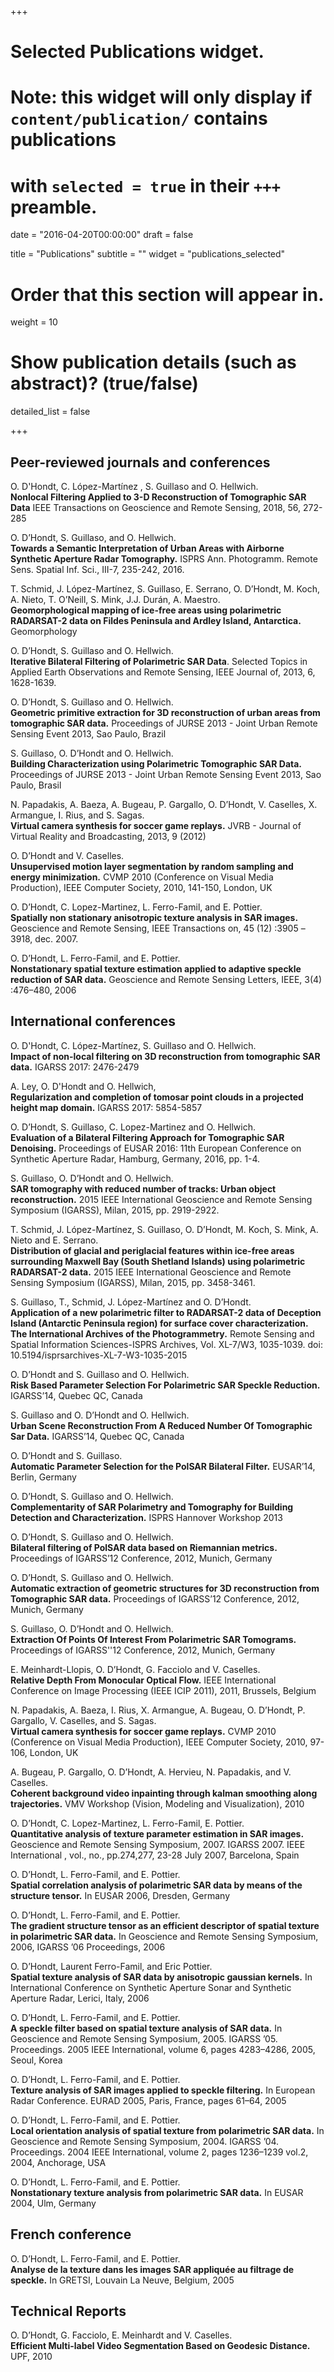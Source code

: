 +++
# Selected Publications widget.
# Note: this widget will only display if `content/publication/` contains publications
# with `selected = true` in their `+++` preamble.

date = "2016-04-20T00:00:00"
draft = false

title = "Publications"
subtitle = ""
widget = "publications_selected"

# Order that this section will appear in.
weight = 10

# Show publication details (such as abstract)? (true/false)
detailed_list = false

+++

## Peer-reviewed journals and conferences

O. D'Hondt, C. López-Martínez , S. Guillaso and O. Hellwich.  
**Nonlocal Filtering Applied to 3-D Reconstruction of Tomographic SAR Data**
IEEE Transactions on Geoscience and Remote Sensing, 2018, 56, 272-285

O. D’Hondt, S. Guillaso, and O. Hellwich.  
**Towards a Semantic Interpretation of Urban Areas with Airborne Synthetic Aperture Radar Tomography.** ISPRS Ann. Photogramm. Remote Sens. Spatial Inf. Sci., III-7, 235-242, 2016.

T. Schmid, J. López-Martínez, S. Guillaso, E. Serrano, O. D’Hondt, M. Koch, A. Nieto, T. O’Neill, S. Mink, J.J. Durán, A. Maestro.  
**Geomorphological mapping of ice-free areas using polarimetric RADARSAT-2 data on Fildes Peninsula and Ardley Island, Antarctica.** Geomorphology

O. D’Hondt, S. Guillaso and O. Hellwich.  
**Iterative Bilateral Filtering of Polarimetric SAR Data**. Selected Topics in Applied Earth Observations and Remote Sensing, IEEE Journal of, 2013, 6, 1628-1639.

O. D’Hondt, S. Guillaso and O. Hellwich.  
**Geometric primitive extraction for 3D reconstruction of urban areas from tomographic SAR data.** Proceedings of JURSE 2013 - Joint Urban Remote Sensing Event 2013, Sao Paulo, Brazil

S. Guillaso, O. D’Hondt and O. Hellwich.  
**Building Characterization using Polarimetric Tomographic SAR Data.** Proceedings of JURSE 2013 - Joint Urban Remote Sensing Event 2013, Sao Paulo, Brasil

N. Papadakis, A. Baeza, A. Bugeau, P. Gargallo, O. D’Hondt, V. Caselles, X. Armangue, I. Rius, and S. Sagas.  
**Virtual camera synthesis for soccer game replays.** JVRB - Journal of Virtual Reality and Broadcasting, 2013, 9 (2012)

O. D’Hondt and V. Caselles.  
**Unsupervised motion layer segmentation by random sampling and energy minimization.** CVMP 2010 (Conference on Visual Media Production), IEEE Computer Society, 2010, 141-150, London, UK

O. D’Hondt, C. Lopez-Martinez, L. Ferro-Famil, and E. Pottier.  
**Spatially non stationary anisotropic texture analysis in SAR images.** Geoscience and Remote Sensing, IEEE Transactions on, 45 (12) :3905 –3918, dec. 2007.

O. D’Hondt, L. Ferro-Famil, and E. Pottier.   
**Nonstationary spatial texture estimation applied to adaptive speckle reduction of SAR data.** Geoscience and Remote Sensing Letters, IEEE, 3(4) :476–480, 2006

## International conferences

O. D'Hondt, C. López-Martínez, S. Guillaso and O. Hellwich.  
**Impact of non-local filtering on 3D reconstruction from tomographic SAR data.**
IGARSS 2017: 2476-2479

A. Ley, O. D'Hondt and O. Hellwich,  
**Regularization and completion of tomosar point clouds in a projected height map domain.**
IGARSS 2017: 5854-5857

O. D’Hondt, S. Guillaso, C. Lopez-Martinez and O. Hellwich.  
**Evaluation of a Bilateral Filtering Approach for Tomographic SAR Denoising.** Proceedings of EUSAR 2016: 11th European Conference on Synthetic Aperture Radar, Hamburg, Germany, 2016, pp. 1-4.

S. Guillaso, O. D’Hondt and O. Hellwich.  
**SAR tomography with reduced number of tracks: Urban object reconstruction.** 2015 IEEE International Geoscience and Remote Sensing Symposium (IGARSS), Milan, 2015, pp. 2919-2922.

T. Schmid, J. López-Martínez, S. Guillaso, O. D’Hondt, M. Koch, S. Mink, A. Nieto and E. Serrano.  
**Distribution of glacial and periglacial features within ice-free areas surrounding Maxwell Bay (South Shetland Islands) using polarimetric RADARSAT-2 data.** 2015 IEEE International Geoscience and Remote Sensing Symposium (IGARSS), Milan, 2015, pp. 3458-3461.

S. Guillaso, T., Schmid, J. López-Martínez and O. D’Hondt.  
**Application of a new polarimetric filter to RADARSAT-2 data of Deception Island (Antarctic Peninsula region) for surface cover characterization. The International Archives of the Photogrammetry.** Remote Sensing and Spatial Information Sciences-ISPRS Archives, Vol. XL-7/W3, 1035-1039. doi: 10.5194/isprsarchives-XL-7-W3-1035-2015

O. D’Hondt and S. Guillaso and O. Hellwich.  
**Risk Based Parameter Selection For Polarimetric SAR Speckle Reduction.** IGARSS’14, Quebec QC, Canada

S. Guillaso and O. D’Hondt and O. Hellwich.  
**Urban Scene Reconstruction From A Reduced Number Of Tomographic Sar Data.** IGARSS’14, Quebec QC, Canada

O. D’Hondt and S. Guillaso.  
**Automatic Parameter Selection for the PolSAR Bilateral Filter.** EUSAR’14, Berlin, Germany

O. D’Hondt, S. Guillaso and O. Hellwich.  
**Complementarity of SAR Polarimetry and Tomography for Building Detection and Characterization.** ISPRS Hannover Workshop 2013

O. D’Hondt, S. Guillaso and O. Hellwich.  
**Bilateral filtering of PolSAR data based on Riemannian metrics.** Proceedings of IGARSS’12 Conference, 2012, Munich, Germany

O. D’Hondt, S. Guillaso and O. Hellwich.  
**Automatic extraction of geometric structures for 3D reconstruction from Tomographic SAR data.** Proceedings of IGARSS’12 Conference, 2012, Munich, Germany

S. Guillaso, O. D’Hondt and O. Hellwich.  
**Extraction Of Points Of Interest From Polarimetric SAR Tomograms.** Proceedings of IGARSS''12 Conference, 2012, Munich, Germany

E. Meinhardt-Llopis, O. D’Hondt, G. Facciolo and V. Caselles.  
**Relative Depth From Monocular Optical Flow.** IEEE International Conference on Image Processing (IEEE ICIP 2011), 2011, Brussels, Belgium

N. Papadakis, A. Baeza, I. Rius, X. Armangue, A. Bugeau, O. D’Hondt, P. Gargallo, V. Caselles, and S. Sagas.  
**Virtual camera synthesis for soccer game replays.** CVMP 2010 (Conference on Visual Media Production), IEEE Computer Society, 2010, 97-106, London, UK

A. Bugeau, P. Gargallo, O. D’Hondt, A. Hervieu, N. Papadakis, and V. Caselles.  
**Coherent background video inpainting through kalman smoothing along trajectories.** VMV Workshop (Vision, Modeling and Visualization), 2010

O. D’Hondt, C. Lopez-Martinez, L. Ferro-Famil, E. Pottier.  
**Quantitative analysis of texture parameter estimation in SAR images.** Geoscience and Remote Sensing Symposium, 2007. IGARSS 2007. IEEE International , vol., no., pp.274,277, 23-28 July 2007, Barcelona, Spain

O. D’Hondt, L. Ferro-Famil, and E. Pottier.  
**Spatial correlation analysis of polarimetric SAR data by means of the structure tensor.** In EUSAR 2006, Dresden, Germany

O. D’Hondt, L. Ferro-Famil, and E. Pottier.  
**The gradient structure tensor as an efficient descriptor of spatial texture in polarimetric SAR data.** In Geoscience and Remote Sensing Symposium, 2006, IGARSS ’06 Proceedings, 2006

O. D’Hondt, Laurent Ferro-Famil, and Eric Pottier.  
**Spatial texture analysis of SAR data by anisotropic gaussian kernels.** In International Conference on Synthetic Aperture Sonar and Synthetic Aperture Radar, Lerici, Italy, 2006

O. D’Hondt, L. Ferro-Famil, and E. Pottier.  
**A speckle filter based on spatial texture analysis of SAR data.** In Geoscience and Remote Sensing Symposium, 2005. IGARSS ’05. Proceedings. 2005 IEEE International, volume 6, pages 4283–4286, 2005, Seoul, Korea

O. D’Hondt, L. Ferro-Famil, and E. Pottier.  
**Texture analysis of SAR images applied to speckle filtering.** In European Radar Conference. EURAD 2005, Paris, France, pages 61–64, 2005

O. D’Hondt, L. Ferro-Famil, and E. Pottier.  
**Local orientation analysis of spatial texture from polarimetric SAR data.** In Geoscience and Remote Sensing Symposium, 2004. IGARSS ’04. Proceedings. 2004 IEEE International, volume 2, pages 1236–1239 vol.2, 2004, Anchorage, USA

O. D’Hondt, L. Ferro-Famil, and E. Pottier.  
**Nonstationary texture analysis from polarimetric SAR data.** In EUSAR 2004, Ulm, Germany

## French conference

O. D’Hondt, L. Ferro-Famil, and E. Pottier.  
**Analyse de la texture dans les images SAR appliquée au filtrage de speckle.** In GRETSI, Louvain La Neuve, Belgium, 2005

## Technical Reports

O. D’Hondt, G. Facciolo, E. Meinhardt and V. Caselles.  
**Efficient Multi-label Video Segmentation Based on Geodesic Distance.** UPF, 2010

